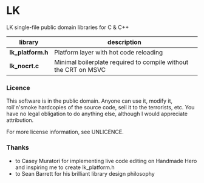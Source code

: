 # LK

LK single-file public domain libraries for C & C++

library           | description
------------------|--------------
**lk_platform.h** | Platform layer with hot code reloading
**lk_nocrt.c**    | Minimal boilerplate required to compile without the CRT on MSVC

### Licence
This software is in the public domain. Anyone can use it, modify it,
roll'n'smoke hardcopies of the source code, sell it to the terrorists, etc.
You have no legal obligation to do anything else, although I would appreciate attribution.

For more license information, see UNLICENCE.

### Thanks
- to Casey Muratori for implementing live code editing on Handmade Hero and inspiring me to create lk_platform.h
- to Sean Barrett for his brilliant library design philosophy
